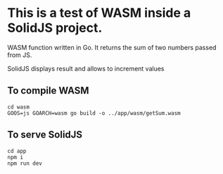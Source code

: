 # This is a test of WASM inside a SolidJS project.

WASM function written in Go. It returns the sum
of two numbers passed from JS.

SolidJS displays result and allows to increment values

## To compile WASM
```
cd wasm
GOOS=js GOARCH=wasm go build -o ../app/wasm/getSum.wasm
```

## To serve SolidJS
```
cd app
npm i
npm run dev
```
